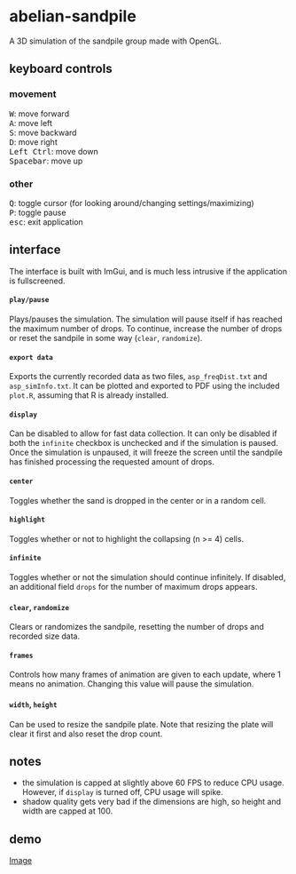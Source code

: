 # abelian-sandpile
A 3D simulation of the sandpile group made with OpenGL.
## keyboard controls
### movement
<kbd>W</kbd>: move forward  
<kbd>A</kbd>: move left  
<kbd>S</kbd>: move backward  
<kbd>D</kbd>: move right  
<kbd>Left Ctrl</kbd>: move down  
<kbd>Spacebar</kbd>: move up

### other
<kbd>Q</kbd>: toggle cursor (for looking around/changing settings/maximizing)  
<kbd>P</kbd>: toggle pause  
<kbd>esc</kbd>: exit application

## interface
The interface is built with ImGui, and is much less intrusive if the application is fullscreened.

#### `play/pause`
Plays/pauses the simulation. The simulation will pause itself if has reached the maximum number of drops. To continue, increase the number of drops or reset the sandpile in some way (`clear`, `randomize`).
#### `export data`
Exports the currently recorded data as two files, `asp_freqDist.txt` and `asp_simInfo.txt`. It can be plotted and exported to PDF using the included `plot.R`, assuming that R is already installed.
#### `display`
Can be disabled to allow for fast data collection. It can only be disabled if both the `infinite` checkbox is unchecked and if the simulation is paused. Once the simulation is unpaused, it will freeze the screen until the sandpile has finished processing the requested amount of drops.
#### `center`
Toggles whether the sand is dropped in the center or in a random cell.
#### `highlight`
Toggles whether or not to highlight the collapsing (n >= 4) cells.
#### `infinite`
Toggles whether or not the simulation should continue infinitely. If disabled, an additional field `drops` for the number of maximum drops appears.
#### `clear`, `randomize`
Clears or randomizes the sandpile, resetting the number of drops and recorded size data.
#### `frames`
Controls how many frames of animation are given to each update, where 1 means no animation. Changing this value will pause the simulation.
#### `width`, `height`
Can be used to resize the sandpile plate. Note that resizing the plate will clear it first and also reset the drop count.

## notes
- the simulation is capped at slightly above 60 FPS to reduce CPU usage. However, if `display` is turned off, CPU usage will spike.
- shadow quality gets very bad if the dimensions are high, so height and width are capped at 100.

## demo
[Image](/res/sandpiledemo.png?raw=true)
